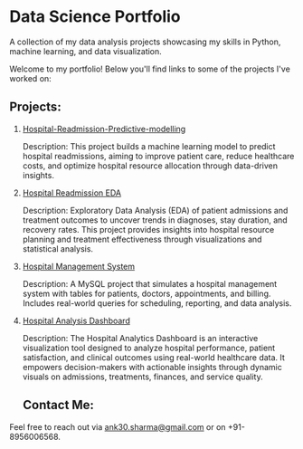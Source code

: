 # Data Science Portfolio

A collection of my data analysis projects showcasing my skills in Python, machine learning, and data visualization.

Welcome to my portfolio! Below you'll find links to some of the projects I've worked on:

## Projects:
   
1. [Hospital-Readmission-Predictive-modelling](https://github.com/ankheat/Healthcare-Predictive-modelling)
   
   Description: This project builds a machine learning model to predict hospital readmissions, aiming to improve patient care, reduce healthcare costs, and optimize hospital resource allocation through data-driven insights.

2. [Hospital Readmission EDA](https://github.com/ankheat/Hospital-readmission-EDA)

    Description: Exploratory Data Analysis (EDA) of patient admissions and treatment outcomes to uncover trends in diagnoses, stay duration, and recovery rates. This project provides insights into hospital resource planning and treatment effectiveness through visualizations and statistical analysis.

3. [Hospital Management System](https://github.com/ankheat/Hospital-management-system)

   Description: A MySQL project that simulates a hospital management system with tables for patients, doctors, appointments, and billing. Includes real-world queries for scheduling, reporting, and data analysis.

4. [Hospital Analysis Dashboard](https://github.com/ankheat/Hospital-Analysis-Dashboard)

   Description: The Hospital Analytics Dashboard is an interactive visualization tool designed to analyze hospital performance, patient satisfaction, and clinical outcomes using real-world healthcare data. It empowers decision-makers with actionable insights through dynamic visuals on admissions, treatments, finances, and service quality.
   
   ## Contact Me:
Feel free to reach out via ank30.sharma@gmail.com or on +91-8956006568.
